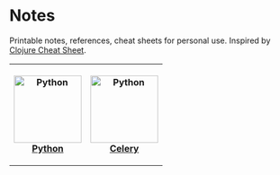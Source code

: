 # Notes

Printable notes, references, cheat sheets for personal use.
Inspired by [Clojure Cheat Sheet](https://github.com/jafingerhut/clojure-cheatsheets/tree/master/pdf).

<table>
  <tr>
    <th>
      <p>
        <a href="https://dmitrvk.ml/notes/python.pdf">
          <img src="https://dmitrvk.ml/notes/python.jpg" alt="Python" width="120"/>
        </a>
        <br>
        <a href="https://dmitrvk.ml/notes/python.pdf">Python</a>
      </p>
    </th>
    <th>
      <p>
        <a href="https://dmitrvk.ml/notes/celery.pdf">
          <img src="https://dmitrvk.ml/notes/celery.jpg" alt="Python" width="120"/>
        </a>
        <br>
        <a href="https://dmitrvk.ml/notes/celery.pdf">Celery</a>
      </p>
    </th>
  </tr>
</table>
